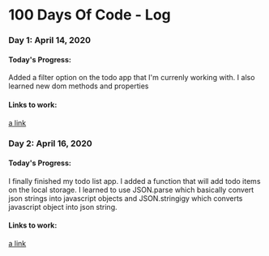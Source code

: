 # 100 Days Of Code - Log

### **Day 1: April 14, 2020**

#### Today's Progress:

Added a filter option on the todo app that I'm currenly working with. I also learned new dom methods and properties

#### Links to work:
[a link](https://github.com/kmcsmn/todo-app)

### **Day 2: April 16, 2020**

#### Today's Progress:

I finally finished my todo list app. I added a function that will add todo items on the local storage. I learned to use JSON.parse which basically convert json strings into javascript objects and JSON.stringigy which converts javascript object into json string.

#### Links to work:
[a link](https://github.com/kmcsmn/todo-app)
